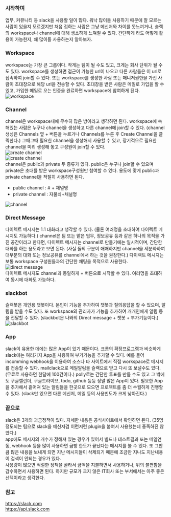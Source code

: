 ### 시작하며
업무, 커뮤니티 등 slack을 사용할 일이 많다. 워낙 많이들 사용하기 때문에 잘 모르는 사람이 있을지 모르겠지만 처음 접하는 사람은 그냥 메신저와 차이를 못느끼거나, 슬랙의 workspace나 channel에 대해 생소하게 느껴질 수 있다. 간단하게 라도 어떻게 활용이 가능한지, 왜 많이들 사용하는지 알아보자.

### Workspace
workspace는 가장 큰 그룹이다. 작게는 팀이 될 수도 있고, 크게는 회사 단위가 될 수도 있다. workspace를 생성하면 접근이 가능한 url이 나오고 다른 사람들은 이 url로 접속하여 join할 수 있다. 또는 workspace를 생성한 사람 또는 매니저권한을 가진 사람이 초대장으로 해당 url을 전송할 수 있다. 초대장을 받은 사람은 메일로 가입을 할 수 있고, 가입한 메일로 오는 인증을 완료하면 workspace에 참여하게 된다.   
![workspace](workspace.png)

### Channel
channel은 workspace내에 무수히 많은 방이라고 생각하면 된다. workspace에 속해있는 사람은 누구나 channel을 생성하고 다른 channel에 join할 수 있다. (channel 생성은 Channels 옆 + 버튼을 누르거나 Channels를 누른 후 Create Channel을 클릭한다.) 그때그때 필요한 channel을 생성해서 사용할 수 있고, 장기적으로 필요한 channel을 미리 생성해 놓고 구성원이 join할 수 있다.   
![create channel](createchannel1.png)   
![create channel](createchannel2.png)   
channel은 public과 private 두 종류가 있다. public은 누구나 join할 수 있으며 private은 초대를 받은 workspace구성원만 참여할 수 있다. 용도에 맞게 public과 private channel을 적절히 사용하면 된다.
* public channel : # + 채널명
* private channel : 자물쇠+채널명    

![channel](channel.png)   

### Direct Message
다이렉트 메시지는 1:1 대화라고 생각할 수 있다. (물론 여러명을 초대하여 다이렉트 메시지도 가능하다.) channel은 팀 또는 맡은 업무, 정보공유 등과 같은 하나의 목적을 가진 공간이라고 한다면, 다이렉트 메시지는 channel로 만들기에는 일시적이며, 간단한 대화를 하는 용도라고 보면 된다. (사실 둘의 구분이 애매하지만 channel을 세분화하여 대부분의 대화 또는 정보공유를 channel에서 하는 것을 권장한다.) 다이렉트 메시지는 보통 workspace 구성원들과의 간단한 채팅을 목적으로 사용한다.   
![direct message](dm.png)   
다이렉트 메시지도 channel과 동일하게 + 버튼으로 시작할 수 있다. 여러명을 초대하여 동시에 대화도 가능하다.

### slackbot
슬랙봇은 개인용 챗봇이다. 본인이 기능을 추가하여 챗봇과 질의응답을 할 수 있으며, 알림을 받을 수도 있다. 또 workspace의 관리자가 기능을 추가하여 개개인에게 알림 등을 전달할 수 있다. (slackbot은 나와의 Direct message + 챗봇 + 부가기능이다.)   
![slackbot](bot.png)   

### App
slack이 유용한 데에는 많은 App이 있기 때문이다. 크롬의 확장프로그램과 비슷하게 slack에는 여러가지 App을 사용하여 부가기능을 추가할 수 있다. 예를 들어 incomming webhook을 이용하여 소스나 타 사이트에서 직접 workspace로 메시지를 전송할 수 있다. mailclack으로 메일알림을 슬랙으로 받고 다시 또 보낼수도 있다.(무료로 사용하면 한달에 100건이다.) polly로는 간단한 투표를 만들 수도 있고 그 밖에도 구글캘린더, 구글드라이브, todo, github 등등 정말 많은 App이 있다. 필요한 App을 추가해서 흩어져 있는 알림들을 한곳으로 모으면 프로젝트를 좀 더 수월하게 진행할 수 있다. (slack만 있으면 다른 메신저, 메일 등의 사용빈도가 크게 낮아진다.)

### 끝으로
slack은 3개의 과금정책이 있다. 자세한 내용은 공식사이트에서 확인하면 된다. (35명정도되는 팀으로 slack을 메신저겸 이런저런 plugin을 붙여서 사용했는데 풍족하진 않았다.)   
app에도 메시지의 개수가 정해져 있는 경우가 있어서 빌드나 테스트결과 또는 메일연동, webhook 등을 많이 사용하면 금방 한도가 끝났다는 메시지를 볼 수 있다. 또 그만큼 많은 내용을 보내게 되면 지난 메시지들이 삭제되기 때문에 조금만 지나도 지난내용이 검색이 안되는 경우가 있다.   
사용량이 많으면 적절한 정책을 골라서 금액을 지불하면서 사용하거나, 위의 불편함을 감수하면서 사용하면 된다. 하지만 규모가 크지 않은 IT회사 또는 부서에서는 아주 좋은 선택이라고 생각한다.

### 참고
https://slack.com   
https://api.slack.com